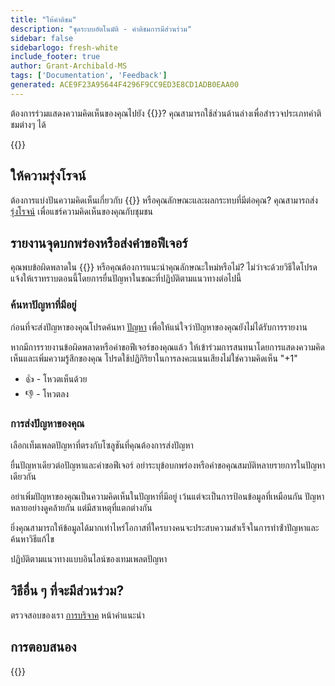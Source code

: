 ```yaml
---
title: "ให้คําติชม"
description: "ชุดระบบอัตโนมัติ - คําติชมการมีส่วนร่วม"
sidebar: false
sidebarlogo: fresh-white
include_footer: true
author: Grant-Archibald-MS
tags: ['Documentation', 'Feedback']
generated: ACE9F23A95644F4296F9CC9ED3E8CD1ADB0EAA00
---
```


ต้องการร่วมแสดงความคิดเห็นของคุณไปยัง {{<product-name>}}? คุณสามารถใช้ส่วนด้านล่างเพื่อสํารวจประเภทคําติชมต่างๆ ได้

{{<toc>}}

## ให้ความรุ่งโรจน์

ต้องการแบ่งปันความคิดเห็นเกี่ยวกับ {{<product-name>}} หรือคุณลักษณะและผลกระทบที่มีต่อคุณ? คุณสามารถส่ง [รุ่งโรจน์](https://github.com/microsoft/powercat-automation-kit/issues/new?assignees=&labels=automation-kit%2Ckudos&template=4-automation-kit-kudos.yml&title=%5BAutomation+Kit+-+Kudos%5D+Your+summary) เพื่อแชร์ความคิดเห็นของคุณกับชุมชน

## รายงานจุดบกพร่องหรือส่งคําขอฟีเจอร์

คุณพบข้อผิดพลาดใน {{<product-name>}} หรือคุณต้องการแนะนําคุณลักษณะใหม่หรือไม่? ไม่ว่าจะด้วยวิธีใดโปรดแจ้งให้เราทราบตอนนี้โดยการยื่นปัญหาในขณะที่ปฏิบัติตามแนวทางต่อไปนี้

### ค้นหาปัญหาที่มีอยู่

ก่อนที่จะส่งปัญหาของคุณโปรดค้นหา [ปัญหา](https://github.com/microsoft/automation-kit/issues) เพื่อให้แน่ใจว่าปัญหาของคุณยังไม่ได้รับการรายงาน

หากมีการรายงานข้อผิดพลาดหรือคําขอฟีเจอร์ของคุณแล้ว ให้เข้าร่วมการสนทนาโดยการแสดงความคิดเห็นและเพิ่มความรู้สึกของคุณ โปรดใช้ปฏิกิริยาในการลงคะแนนเสียงไม่ใช่ความคิดเห็น "+1"

- 👍 - โหวตเห็นด้วย
- 👎 - โหวตลง

### การส่งปัญหาของคุณ

เลือกเท็มเพลตปัญหาที่ตรงกับโซลูชันที่คุณต้องการส่งปัญหา

ยื่นปัญหาเดียวต่อปัญหาและคําขอฟีเจอร์ อย่าระบุข้อบกพร่องหรือคําขอคุณสมบัติหลายรายการในปัญหาเดียวกัน

อย่าเพิ่มปัญหาของคุณเป็นความคิดเห็นในปัญหาที่มีอยู่ เว้นแต่จะเป็นการป้อนข้อมูลที่เหมือนกัน ปัญหาหลายอย่างดูคล้ายกัน แต่มีสาเหตุที่แตกต่างกัน

ยิ่งคุณสามารถให้ข้อมูลได้มากเท่าไหร่โอกาสที่ใครบางคนจะประสบความสําเร็จในการทําซ้ําปัญหาและค้นหาวิธีแก้ไข

ปฏิบัติตามแนวทางแบบอินไลน์ของเทมเพลตปัญหา

## วิธีอื่น ๆ ที่จะมีส่วนร่วม?

ตรวจสอบของเรา [การบริจาค](/th/contribution) หน้าคําแนะนํา

## การตอบสนอง

{{<questions name="/content/th/contribution/feedback.json" completed="ขอขอบคุณที่ให้ข้อเสนอแนะ" showNavigationButtons="false" locale="th">}}
